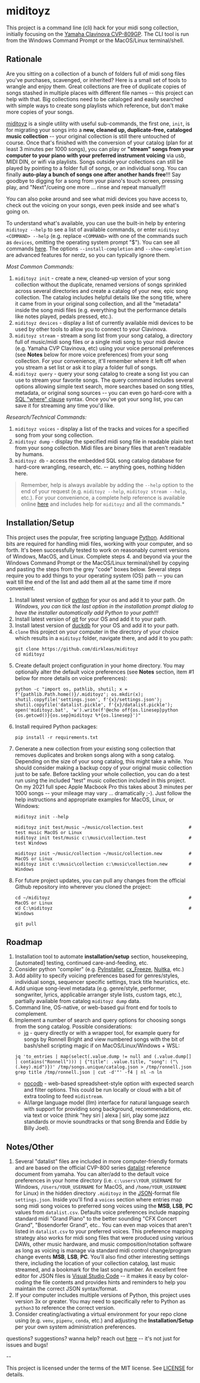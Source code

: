 # miditoyz

This project is a command line (cli) hack for your midi song collection, initially focusing on the [Yamaha Clavinova CVP-809GP](https://usa.yamaha.com/products/musical_instruments/pianos/clavinova/cvp-809gp/index.html). The CLI tool is run from the Windows Command Prompt or the MacOS/Linux terminal/shell.

## Rationale

Are you sitting on a collection of a bunch of folders full of midi song files you've purchases, scavenged, or inherited? Here is a small set of tools to wrangle and enjoy them. Great collections are free of duplicate copies of songs stashed in multiple places with different file names -- this project can help with that. Big collections need to be cataloged and easily searched with simple ways to create song playlists which reference, but don't make more copies of your songs.

[miditoyz](miditoyz) is a single utility with useful sub-commands, the first one, `init`, is for migrating your songs into a **new, cleaned up, duplicate-free, cataloged music collection** -- your original collection is still there untouched of course. Once that's finished with the conversion of your catalog (plan for at least 3 minutes per 1000 songs), you can play or **"stream" songs from your computer to your piano with your preferred instrument voicing** via usb, MIDI DIN, or wifi via playlists. Songs outside your collections can still be played by pointing to a folder full of songs, or an individual song. You can finally **auto-play a bunch of songs one after another hands free**!!! Say goodbye to digging for a song from your piano's touch screen, pressing play, and "Next"/cueing one more ... rinse and repeat manually!!!

You can also poke around and see what midi devices you have access to, check out the voicing on your songs, even peek inside and see what's going on.

To understand what's available, you can use the built-in help by entering `miditoyz --help` to see a list of available commands, or enter `miditoyz <COMMAND> --help` (e.g. replace `<COMMAND>` with one of the commands such as `devices`, omitting the operating system prompt "$"). You can see all commands [here](help.md). The options `--install-completion` and `--show-completion` are advanced features for nerdz, so you can typically ignore them.

*Most Common Commands:*
1. `miditoyz init` - create a new, cleaned-up version of your song collection without the duplicate, renamed versions of songs sprinkled across several directories and create a catalog of your new, epic song collection. The catalog includes helpful details like the song title, where it came from in your original song collection, and all the "metadata" inside the song midi files (e.g. everything but the performance details like notes played, pedals pressed, etc.).
1. `miditoyz devices` - display a list of currently available midi devices to be used by other tools to allow you to connect to your Clavinova.
1. `miditoyz stream` - stream a song list from your song catalog, a directory full of music/midi song files or a single midi song to your midi device (e.g. Yamaha CVP Clavinova, etc) using your voice personal preferences (see **Notes** below for more voice preferences) from your song collection. For your convenience, it'll remember where it left off when you stream a set list or ask it to play a folder full of songs.
1. `miditoyz query` - query your song catalog to create a song list you can use to stream your favorite songs. The query command includes several options allowing simple text search, more searches based on song titles, metadata, or original song sources -- you can even go hard-core with a [SQL "where" clause](https://www.google.com/search?q=sql+where+clause+introduction+tutorial) syntax. Once you've got your song list, you can save it for streaming any time you'd like.

*Research/Technical Commands:*
1. `miditoyz voices` - display a list of the tracks and voices for a specified song from your song collection.
1. `miditoyz dump` - display the specified midi song file in readable plain text from your song collection. Midi files are binary files that aren't readable by humans. 
1. `miditoyz db` - access the embedded SQL song catalog database for hard-core wrangling, research, etc. -- anything goes, nothing hidden here.

> Remember, help is always available by adding the `--help` option to the end of your request (e.g. `miditoyz --help`, `miditoyz stream --help`, etc.). For your convenience, a complete help reference is available online [here](help.md) and includes help for `miditoyz` and all the commands.*

## Installation/Setup

This project uses the popular, free scripting language [Python](https://www.python.org). Additional bits are required for handling midi files, working with your computer, and so forth. It's been successfully tested to work on reasonably current versions of Windows, MacOS, and Linux. Complete steps 4. and beyond via your the Windows Command Prompt or the MacOS/Linux terminal/shell by copying and pasting the steps from the grey "code" boxes below. Several steps require you to add things to your operating system (OS) path -- you can wait till the end of the list and add them all at the same time if more convenient.

1. Install latest version of [python](https://www.python.org/downloads/) for your os and add it to your path. *On Windows, you can tick the last option in the installation prompt dialog to have the installer automatically add Python to your path!!!*
1. Install latest version of [git](https://git-scm.com) for your OS and add it to your path.
1. Install latest version of [duckdb](https://duckdb.org) for your OS and add it to your path.
1. `clone` this project on your computer in the directory of your choice which results in a `miditoyz` folder, navigate there, and add it to you path:
    ```
    git clone https://github.com/dirkleas/miditoyz
    cd miditoyz
    ```
1. Create default project configuration in your home directory. You may optionally alter the default voice preferences (see **Notes** section, item #1 below for more details on voice preferences):
    ```
    python -c "import os, pathlib, shutil; x = f'{pathlib.Path.home()}/.miditoyz'; os.mkdir(x); shutil.copyfile('settings.json', f'{x}/settings.json'); shutil.copyfile('datalist.pickle', f'{x}/datalist.pickle'); open('miditoyz.bat', 'w').write(f'@echo off{os.linesep}python {os.getcwd()}{os.sep}miditoyz %*{os.linesep}')"
    ```
1. Install required Python packages:
    ```
    pip install -r requirements.txt
    ```
1. Generate a new collection from your existing song collection that removes duplicates and broken songs along with a song catalog. Depending on the size of your song catalog, this might take a while. You should consider making a backup copy of your original music collection just to be safe. Before tackling your whole collection, you can do a test run using the included "test" music collection included in this project. On my 2021 full spec Apple Macbook Pro this takes about 3 minutes per 1000 songs -- your mileage may vary ... dramatically ;-). Just follow the help instructions and appropriate examples for MacOS, Linux, or Windows:
    ```
    miditoyz init --help

    miditoyz init test/music ~/music/collection.test                 # test music MacOS or Linux
    miditoyz init test/music c:\music\collection.test                # test Windows

    miditoyz init ~/music/collection ~/music/collection.new          # MacOS or Linux
    miditoyz init c:\music\collection c:\music\collection.new        # Windows
    ```
1. For future project updates, you can pull any changes from the official Github repository into wherever you cloned the project:
    ```
    cd ~/miditoyz                                                    # MacOS or Linux
    cd C:\miditoyz                                                   # Windows
    
    git pull
    ```

## Roadmap

1. Installation tool to automate **installation/setup** section, housekeeping, [automated] testing, continued care-and-feeding, etc.
1. Consider python "compiler" (e.g. [PyInstaller](https://pyinstaller.org/en/stable/), [cx_Freeze](https://cx-freeze.readthedocs.io/en/stable/), [Nuitka](https://nuitka.net), etc.)
1. Add ability to specify voicing preferences based for genres/styles, individual songs, sequencer specific settings, track title heuristics, etc.
1. Add unique song-level metadata (e.g. genre/style, performer, songwriter, lyrics, applicable arranger style lists, custom tags, etc.), partially available from catalog `miditoyz dump` data.
1. Command line, OS-native, or web-based gui front end for tools to complement.
1. Implement a number of search and query options for choosing songs from the song catalog. Possible considerations:
    * [jq](https://jqlang.github.io/jq/) - query directly or with a wrapper tool, for example query for songs by Ronnell Bright and view numbered songs with the bit of bash/shell scripting magic if on MacOS/Linux/Windows + WSL:
    ```
    jq 'to_entries | map(select(.value.dump != null and (.value.dump[] | contains("Ronnell"))) | {"title": .value.title, "song": ("\(.key).mid")})' /tmp/songs.unique/catalog.json > /tmp/ronnell.json
    grep title /tmp/ronnell.json | cut -d'"' -f4 | nl -n ln
    ```
    * [nocodb](https://nocodb.com) - web-based spreadsheet-style option with expected search and filter options. This could be run locally or cloud with a bit of extra tooling to feed `midistream`.
    * AI/large language model (llm) interface for natural language search with support for providing song background, recommendations, etc. via text or voice (think "hey siri | alexa | siri, play some jazz standards or movie soundtracks or that song Brenda and Eddie by Billy Joel).

## Notes/Other
1. Several "datalist" files are included in more computer-friendly formats and are based on the official CVP-800 series [datalist](https://usa.yamaha.com/files/download/other_assets/7/1264707/cvp809_en_dl_c0.pdf) reference document from yamaha. You can alter/add to the default voice preferences in your home directory (i.e. `c:\users\YOUR_USERNAME` for Windows, `/Users/YOUR_USERNAME` for MacOS, and `/home/YOUR_USERNAME` for Linux) in the hidden directory `.miditoyz` in the [JSON](https://www.json.org/json-en.html)-format file `settings.json`. Inside you'll find a `voices` section where entries map song midi song voices to preferred song voices using the **MSB**, **LSB**, **PC** values from `datalist.csv`. Defaults voice preferences include mapping standard midi "Grand Piano" to the better sounding "CFX Concert Grand", "Bosendorfer Grand", etc.. You can even map voices that aren't listed in `datalist.csv` to your preferred voices. This preference mapping strategy also works for midi song files that were produced using various DAWs, other music hardware, and music composition/notation software as long as voicing is manage via standard midi control change/program change events **MSB**, **LSB**, **PC**. You'll also find other interesting settings there, including the location of your collection catalog, last music streamed, and a bookmark for the last song number. An excellent free editor for JSON files is [Visual Studio Code](https://code.visualstudio.com) -- it makes it easy by color-coding the file contents and provides hints and reminders to help you maintain the correct JSON syntax/format.
1. If your computer includes multiple versions of Python, this project uses version 3x or greater. You may need to specifically refer to Python as `python3` to reference the correct version.
1. Consider creating/activating a virtual environment for your repo clone using (e.g. `venv`, `pipenv`, `conda`, etc.) and adjusting the **Installation/Setup** per your own system administration preferences.


questions? suggestions? wanna help? reach out [here](https://github.com/dirkleas/miditoyz/issues) -- it's not just for issues and bugs!

--

This project is licensed under the terms of the MIT license. See [LICENSE](LICENSE) for details.
